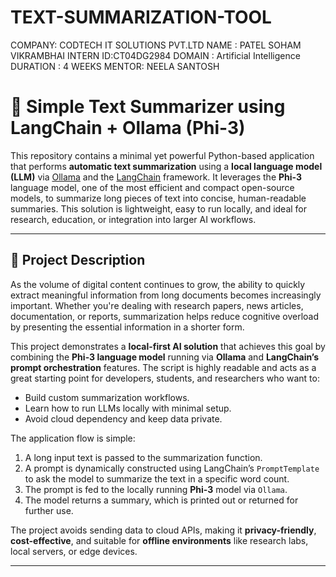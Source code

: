 # TEXT-SUMMARIZATION-TOOL

COMPANY: CODTECH IT SOLUTIONS PVT.LTD
NAME : PATEL SOHAM VIKRAMBHAI
INTERN ID:CT04DG2984
DOMAIN : Artificial Intelligence
DURATION : 4 WEEKS
MENTOR: NEELA SANTOSH

# 📝 Simple Text Summarizer using LangChain + Ollama (Phi-3)

This repository contains a minimal yet powerful Python-based application that performs **automatic text summarization** using a **local language model (LLM)** via [Ollama](https://ollama.com/) and the [LangChain](https://www.langchain.com/) framework. It leverages the **Phi-3** language model, one of the most efficient and compact open-source models, to summarize long pieces of text into concise, human-readable summaries. This solution is lightweight, easy to run locally, and ideal for research, education, or integration into larger AI workflows.

---

## 🧠 Project Description

As the volume of digital content continues to grow, the ability to quickly extract meaningful information from long documents becomes increasingly important. Whether you're dealing with research papers, news articles, documentation, or reports, summarization helps reduce cognitive overload by presenting the essential information in a shorter form.

This project demonstrates a **local-first AI solution** that achieves this goal by combining the **Phi-3 language model** running via **Ollama** and **LangChain’s prompt orchestration** features. The script is highly readable and acts as a great starting point for developers, students, and researchers who want to:

- Build custom summarization workflows.
- Learn how to run LLMs locally with minimal setup.
- Avoid cloud dependency and keep data private.

The application flow is simple:
1. A long input text is passed to the summarization function.
2. A prompt is dynamically constructed using LangChain’s `PromptTemplate` to ask the model to summarize the text in a specific word count.
3. The prompt is fed to the locally running **Phi-3** model via `Ollama`.
4. The model returns a summary, which is printed out or returned for further use.

The project avoids sending data to cloud APIs, making it **privacy-friendly**, **cost-effective**, and suitable for **offline environments** like research labs, local servers, or edge devices.

---
